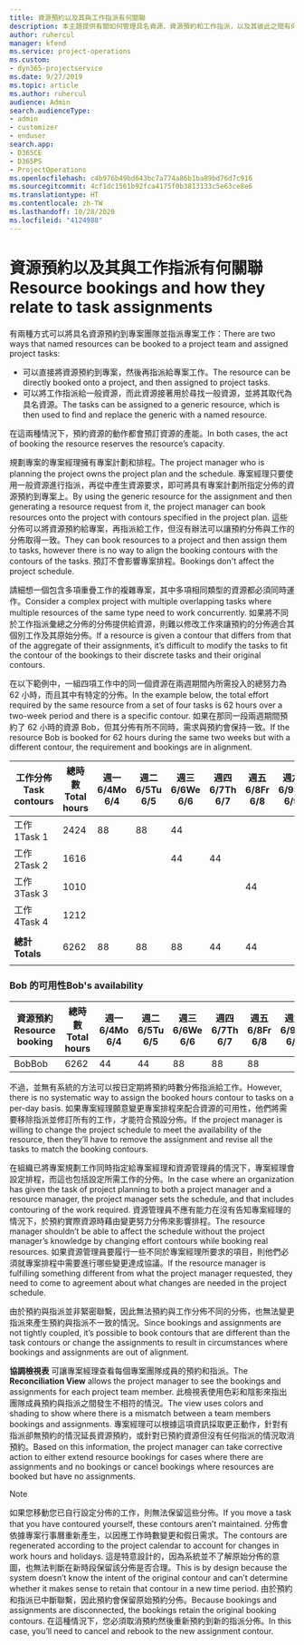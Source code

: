```yaml
---
title: 資源預約以及其與工作指派有何關聯
description: 本主題提供有關如何管理具名資源、資源預約和工作指派，以及其彼此之間有何關聯的資訊。
author: ruhercul
manager: kfend
ms.service: project-operations
ms.custom:
- dyn365-projectservice
ms.date: 9/27/2019
ms.topic: article
ms.author: ruhercul
audience: Admin
search.audienceType:
- admin
- customizer
- enduser
search.app:
- D365CE
- D365PS
- ProjectOperations
ms.openlocfilehash: c4b976b49bd643bc7a774a86b1ba89bd76d7c916
ms.sourcegitcommit: 4cf1dc1561b92fca4175f0b3813133c5e63ce8e6
ms.translationtype: HT
ms.contentlocale: zh-TW
ms.lasthandoff: 10/28/2020
ms.locfileid: "4124988"
---
```

# <a name="resource-bookings-and-how-they-relate-to-task-assignments"></a><span data-ttu-id="b2aff-103">資源預約以及其與工作指派有何關聯</span><span class="sxs-lookup"><span data-stu-id="b2aff-103">Resource bookings and how they relate to task assignments</span></span>


<span data-ttu-id="b2aff-104">有兩種方式可以將具名資源預約到專案團隊並指派專案工作：</span><span class="sxs-lookup"><span data-stu-id="b2aff-104">There are two ways that named resources can be booked to a project team and assigned project tasks:</span></span>

- <span data-ttu-id="b2aff-105">可以直接將資源預約到專案，然後再指派給專案工作。</span><span class="sxs-lookup"><span data-stu-id="b2aff-105">The resource can be directly booked onto a project, and then assigned to project tasks.</span></span>
- <span data-ttu-id="b2aff-106">可以將工作指派給一般資源，而此資源接著用於尋找一般資源，並將其取代為具名資源。</span><span class="sxs-lookup"><span data-stu-id="b2aff-106">The tasks can be assigned to a generic resource, which is then used to find and replace the generic with a named resource.</span></span> 

<span data-ttu-id="b2aff-107">在這兩種情況下，預約資源的動作都會預訂資源的產能。</span><span class="sxs-lookup"><span data-stu-id="b2aff-107">In both cases, the act of booking the resource reserves the resource’s capacity.</span></span>

<span data-ttu-id="b2aff-108">規劃專案的專案經理擁有專案計劃和排程。</span><span class="sxs-lookup"><span data-stu-id="b2aff-108">The project manager who is planning the project owns the project plan and the schedule.</span></span> <span data-ttu-id="b2aff-109">專案經理只要使用一般資源進行指派，再從中產生資源要求，即可將具有專案計劃所指定分佈的資源預約到專案上。</span><span class="sxs-lookup"><span data-stu-id="b2aff-109">By using the generic resource for the assignment and then generating a resource request from it, the project manager can book resources onto the project with contours specified in the project plan.</span></span> <span data-ttu-id="b2aff-110">這些分佈可以將資源預約給專案，再指派給工作，但沒有辦法可以讓預約分佈與工作的分佈取得一致。</span><span class="sxs-lookup"><span data-stu-id="b2aff-110">They can book resources to a project and then assign them to tasks, however there is no way to align the booking contours with the contours of the tasks.</span></span> <span data-ttu-id="b2aff-111">預訂不會影響專案排程。</span><span class="sxs-lookup"><span data-stu-id="b2aff-111">Bookings don't affect the project schedule.</span></span>

<span data-ttu-id="b2aff-112">請細想一個包含多項重疊工作的複雜專案，其中多項相同類型的資源都必須同時運作。</span><span class="sxs-lookup"><span data-stu-id="b2aff-112">Consider a complex project with multiple overlapping tasks where multiple resources of the same type need to work concurrently.</span></span> <span data-ttu-id="b2aff-113">如果將不同於工作指派彙總之分佈的分佈提供給資源，則難以修改工作來讓預約的分佈適合其個別工作及其原始分佈。</span><span class="sxs-lookup"><span data-stu-id="b2aff-113">If a resource is given a contour that differs from that of the aggregate of their assignments, it’s difficult to modify the tasks to fit the contour of the bookings to their discrete tasks and their original contours.</span></span>

<span data-ttu-id="b2aff-114">在以下範例中，一組四項工作中的同一個資源在兩週期間內所需投入的總努力為 62 小時，而且其中有特定的分佈。</span><span class="sxs-lookup"><span data-stu-id="b2aff-114">In the example below, the total effort required by the same resource from a set of four tasks is 62 hours over a two-week period and there is a specific contour.</span></span> <span data-ttu-id="b2aff-115">如果在那同一段兩週期間預約了 62 小時的資源 Bob，但其分佈有所不同時，需求與預約會保持一致。</span><span class="sxs-lookup"><span data-stu-id="b2aff-115">If the resource Bob is booked for 62 hours during the same two weeks but with a different contour, the requirement and bookings are in alignment.</span></span>

| <span data-ttu-id="b2aff-116">**工作分佈**</span><span class="sxs-lookup"><span data-stu-id="b2aff-116">**Task contours**</span></span>    | <span data-ttu-id="b2aff-117">**總時數**</span><span class="sxs-lookup"><span data-stu-id="b2aff-117">**Total hours**</span></span> | <span data-ttu-id="b2aff-118">週一 6/4</span><span class="sxs-lookup"><span data-stu-id="b2aff-118">Mo 6/4</span></span> | <span data-ttu-id="b2aff-119">週二 6/5</span><span class="sxs-lookup"><span data-stu-id="b2aff-119">Tu 6/5</span></span> | <span data-ttu-id="b2aff-120">週三 6/6</span><span class="sxs-lookup"><span data-stu-id="b2aff-120">We 6/6</span></span> | <span data-ttu-id="b2aff-121">週四 6/7</span><span class="sxs-lookup"><span data-stu-id="b2aff-121">Th 6/7</span></span> | <span data-ttu-id="b2aff-122">週五 6/8</span><span class="sxs-lookup"><span data-stu-id="b2aff-122">Fr 6/8</span></span> | <span data-ttu-id="b2aff-123">週六 6/9</span><span class="sxs-lookup"><span data-stu-id="b2aff-123">Sa 6/9</span></span> | <span data-ttu-id="b2aff-124">週日 6/10</span><span class="sxs-lookup"><span data-stu-id="b2aff-124">Su 6/10</span></span> | <span data-ttu-id="b2aff-125">週一 6/11</span><span class="sxs-lookup"><span data-stu-id="b2aff-125">Mo 6/11</span></span> | <span data-ttu-id="b2aff-126">週二 6/12</span><span class="sxs-lookup"><span data-stu-id="b2aff-126">Tu 6/12</span></span> | <span data-ttu-id="b2aff-127">週三 6/13</span><span class="sxs-lookup"><span data-stu-id="b2aff-127">We 6/13</span></span> | <span data-ttu-id="b2aff-128">週四 6/14</span><span class="sxs-lookup"><span data-stu-id="b2aff-128">Th 6/14</span></span> | <span data-ttu-id="b2aff-129">週五 6/15</span><span class="sxs-lookup"><span data-stu-id="b2aff-129">Fr 6/15</span></span> |
|----------------------|-----------------|--------|--------|--------|--------|--------|--------|---------|---------|---------|---------|---------|---------|
| <span data-ttu-id="b2aff-130">工作 1</span><span class="sxs-lookup"><span data-stu-id="b2aff-130">Task 1</span></span>               | <span data-ttu-id="b2aff-131">24</span><span class="sxs-lookup"><span data-stu-id="b2aff-131">24</span></span>              | <span data-ttu-id="b2aff-132">8</span><span class="sxs-lookup"><span data-stu-id="b2aff-132">8</span></span>      | <span data-ttu-id="b2aff-133">8</span><span class="sxs-lookup"><span data-stu-id="b2aff-133">8</span></span>      | <span data-ttu-id="b2aff-134">4</span><span class="sxs-lookup"><span data-stu-id="b2aff-134">4</span></span>      |        |        |        |         |         |         | <span data-ttu-id="b2aff-135">4</span><span class="sxs-lookup"><span data-stu-id="b2aff-135">4</span></span>       |         |         |
| <span data-ttu-id="b2aff-136">工作 2</span><span class="sxs-lookup"><span data-stu-id="b2aff-136">Task 2</span></span>               | <span data-ttu-id="b2aff-137">16</span><span class="sxs-lookup"><span data-stu-id="b2aff-137">16</span></span>              |        |        | <span data-ttu-id="b2aff-138">4</span><span class="sxs-lookup"><span data-stu-id="b2aff-138">4</span></span>      | <span data-ttu-id="b2aff-139">4</span><span class="sxs-lookup"><span data-stu-id="b2aff-139">4</span></span>      |        |        |         | <span data-ttu-id="b2aff-140">8</span><span class="sxs-lookup"><span data-stu-id="b2aff-140">8</span></span>       |         |         |         |         |
| <span data-ttu-id="b2aff-141">工作 3</span><span class="sxs-lookup"><span data-stu-id="b2aff-141">Task 3</span></span>               | <span data-ttu-id="b2aff-142">10</span><span class="sxs-lookup"><span data-stu-id="b2aff-142">10</span></span>              |        |        |        |        | <span data-ttu-id="b2aff-143">4</span><span class="sxs-lookup"><span data-stu-id="b2aff-143">4</span></span>      |        |         |         | <span data-ttu-id="b2aff-144">4</span><span class="sxs-lookup"><span data-stu-id="b2aff-144">4</span></span>       |         | <span data-ttu-id="b2aff-145">2</span><span class="sxs-lookup"><span data-stu-id="b2aff-145">2</span></span>       |         |
| <span data-ttu-id="b2aff-146">工作 4</span><span class="sxs-lookup"><span data-stu-id="b2aff-146">Task 4</span></span>               | <span data-ttu-id="b2aff-147">12</span><span class="sxs-lookup"><span data-stu-id="b2aff-147">12</span></span>              |        |        |        |        |        |        |         |         |         | <span data-ttu-id="b2aff-148">4</span><span class="sxs-lookup"><span data-stu-id="b2aff-148">4</span></span>       |         | <span data-ttu-id="b2aff-149">8</span><span class="sxs-lookup"><span data-stu-id="b2aff-149">8</span></span>       |
|                      |                 |        |        |        |        |        |        |         |         |         |         |         |         |
| <span data-ttu-id="b2aff-150">**總計**</span><span class="sxs-lookup"><span data-stu-id="b2aff-150">**Totals**</span></span>           | <span data-ttu-id="b2aff-151">62</span><span class="sxs-lookup"><span data-stu-id="b2aff-151">62</span></span>              | <span data-ttu-id="b2aff-152">8</span><span class="sxs-lookup"><span data-stu-id="b2aff-152">8</span></span>      | <span data-ttu-id="b2aff-153">8</span><span class="sxs-lookup"><span data-stu-id="b2aff-153">8</span></span>      | <span data-ttu-id="b2aff-154">8</span><span class="sxs-lookup"><span data-stu-id="b2aff-154">8</span></span>      | <span data-ttu-id="b2aff-155">4</span><span class="sxs-lookup"><span data-stu-id="b2aff-155">4</span></span>      | <span data-ttu-id="b2aff-156">4</span><span class="sxs-lookup"><span data-stu-id="b2aff-156">4</span></span>      |        |         | <span data-ttu-id="b2aff-157">8</span><span class="sxs-lookup"><span data-stu-id="b2aff-157">8</span></span>       | <span data-ttu-id="b2aff-158">4</span><span class="sxs-lookup"><span data-stu-id="b2aff-158">4</span></span>       | <span data-ttu-id="b2aff-159">8</span><span class="sxs-lookup"><span data-stu-id="b2aff-159">8</span></span>       | <span data-ttu-id="b2aff-160">2</span><span class="sxs-lookup"><span data-stu-id="b2aff-160">2</span></span>       | <span data-ttu-id="b2aff-161">8</span><span class="sxs-lookup"><span data-stu-id="b2aff-161">8</span></span>       |
|                      |                 |        |        |        |        |        |        |         |         |         |         |

### <a name="bobs-availability"></a><span data-ttu-id="b2aff-162">Bob 的可用性</span><span class="sxs-lookup"><span data-stu-id="b2aff-162">Bob's availability</span></span>
| <span data-ttu-id="b2aff-163">**資源預約**</span><span class="sxs-lookup"><span data-stu-id="b2aff-163">**Resource   booking**</span></span> | <span data-ttu-id="b2aff-164">**總時數**</span><span class="sxs-lookup"><span data-stu-id="b2aff-164">**Total hours**</span></span> | <span data-ttu-id="b2aff-165">週一 6/4</span><span class="sxs-lookup"><span data-stu-id="b2aff-165">Mo 6/4</span></span> | <span data-ttu-id="b2aff-166">週二 6/5</span><span class="sxs-lookup"><span data-stu-id="b2aff-166">Tu 6/5</span></span> | <span data-ttu-id="b2aff-167">週三 6/6</span><span class="sxs-lookup"><span data-stu-id="b2aff-167">We 6/6</span></span> | <span data-ttu-id="b2aff-168">週四 6/7</span><span class="sxs-lookup"><span data-stu-id="b2aff-168">Th 6/7</span></span> | <span data-ttu-id="b2aff-169">週五 6/8</span><span class="sxs-lookup"><span data-stu-id="b2aff-169">Fr 6/8</span></span> | <span data-ttu-id="b2aff-170">週六 6/9</span><span class="sxs-lookup"><span data-stu-id="b2aff-170">Sa 6/9</span></span> | <span data-ttu-id="b2aff-171">週日 6/10</span><span class="sxs-lookup"><span data-stu-id="b2aff-171">Su 6/10</span></span> | <span data-ttu-id="b2aff-172">週一 6/11</span><span class="sxs-lookup"><span data-stu-id="b2aff-172">Mo 6/11</span></span> | <span data-ttu-id="b2aff-173">週二 6/12</span><span class="sxs-lookup"><span data-stu-id="b2aff-173">Tu 6/12</span></span> | <span data-ttu-id="b2aff-174">週三 6/13</span><span class="sxs-lookup"><span data-stu-id="b2aff-174">We 6/13</span></span> | <span data-ttu-id="b2aff-175">週四 6/14</span><span class="sxs-lookup"><span data-stu-id="b2aff-175">Th 6/14</span></span> | <span data-ttu-id="b2aff-176">週五 6/15</span><span class="sxs-lookup"><span data-stu-id="b2aff-176">Fr 6/15</span></span> |
|------------------------|-----------------|--------|--------|--------|--------|--------|--------|---------|---------|---------|---------|---------|---------|
| <span data-ttu-id="b2aff-177">Bob</span><span class="sxs-lookup"><span data-stu-id="b2aff-177">Bob</span></span>                    | <span data-ttu-id="b2aff-178">62</span><span class="sxs-lookup"><span data-stu-id="b2aff-178">62</span></span>              | <span data-ttu-id="b2aff-179">4</span><span class="sxs-lookup"><span data-stu-id="b2aff-179">4</span></span>      | <span data-ttu-id="b2aff-180">4</span><span class="sxs-lookup"><span data-stu-id="b2aff-180">4</span></span>      | <span data-ttu-id="b2aff-181">8</span><span class="sxs-lookup"><span data-stu-id="b2aff-181">8</span></span>      | <span data-ttu-id="b2aff-182">8</span><span class="sxs-lookup"><span data-stu-id="b2aff-182">8</span></span>      | <span data-ttu-id="b2aff-183">8</span><span class="sxs-lookup"><span data-stu-id="b2aff-183">8</span></span>      |        |         | <span data-ttu-id="b2aff-184">4</span><span class="sxs-lookup"><span data-stu-id="b2aff-184">4</span></span>       | <span data-ttu-id="b2aff-185">4</span><span class="sxs-lookup"><span data-stu-id="b2aff-185">4</span></span>       | <span data-ttu-id="b2aff-186">8</span><span class="sxs-lookup"><span data-stu-id="b2aff-186">8</span></span>       | <span data-ttu-id="b2aff-187">8</span><span class="sxs-lookup"><span data-stu-id="b2aff-187">8</span></span>       | <span data-ttu-id="b2aff-188">6</span><span class="sxs-lookup"><span data-stu-id="b2aff-188">6</span></span>       |

<span data-ttu-id="b2aff-189">不過，並無有系統的方法可以按日定期將預約時數分佈指派給工作。</span><span class="sxs-lookup"><span data-stu-id="b2aff-189">However, there is no systematic way to assign the booked hours contour to tasks on a per-day basis.</span></span> <span data-ttu-id="b2aff-190">如果專案經理願意變更專案排程來配合資源的可用性，他們將需要移除指派並修訂所有的工作，才能符合預設分佈。</span><span class="sxs-lookup"><span data-stu-id="b2aff-190">If the project manager is willing to change the project schedule to meet the availability of the resource, then they’ll have to remove the assignment and revise all the tasks to match the booking contours.</span></span>

<span data-ttu-id="b2aff-191">在組織已將專案規劃工作同時指定給專案經理和資源管理員的情況下，專案經理會設定排程，而這也包括設定所需工作的分佈。</span><span class="sxs-lookup"><span data-stu-id="b2aff-191">In the case where an organization has given the task of project planning to both a project manager and a resource manager, the project manager sets the schedule, and that includes contouring of the work required.</span></span> <span data-ttu-id="b2aff-192">資源管理員不應有能力在沒有告知專案經理的情況下，於預約實際資源時藉由變更努力分佈來影響排程。</span><span class="sxs-lookup"><span data-stu-id="b2aff-192">The resource manager shouldn’t be able to affect the schedule without the project manager’s knowledge by changing effort contours while booking real resources.</span></span> <span data-ttu-id="b2aff-193">如果資源管理員要履行一些不同於專案經理所要求的項目，則他們必須就專案排程中需要進行哪些變更達成協議。</span><span class="sxs-lookup"><span data-stu-id="b2aff-193">If the resource manager is fulfilling something different from what the project manager requested, they need to come to agreement about what changes are needed in the project schedule.</span></span>

<span data-ttu-id="b2aff-194">由於預約與指派並非緊密聯繫，因此無法預約與工作分佈不同的分佈，也無法變更指派來產生預約與指派不一致的情況。</span><span class="sxs-lookup"><span data-stu-id="b2aff-194">Since bookings and assignments are not tightly coupled, it’s possible to book contours that are different than the task contours or change the assignments to result in circumstances where bookings and assignments are out of alignment.</span></span>

<span data-ttu-id="b2aff-195">**協調檢視表** 可讓專案經理查看每個專案團隊成員的預約和指派。</span><span class="sxs-lookup"><span data-stu-id="b2aff-195">The **Reconciliation View** allows the project manager to see the bookings and assignments for each project team member.</span></span> <span data-ttu-id="b2aff-196">此檢視表使用色彩和陰影來指出團隊成員預約與指派之間發生不相符的情況。</span><span class="sxs-lookup"><span data-stu-id="b2aff-196">The view uses colors and shading to show where there is a mismatch between a team members bookings and assignments.</span></span> <span data-ttu-id="b2aff-197">專案經理可以根據這項資訊採取更正動作，針對有指派卻無預約的情況延長資源預約，或針對已預約資源但沒有任何指派的情況取消預約。</span><span class="sxs-lookup"><span data-stu-id="b2aff-197">Based on this information, the project manager can take corrective action to either extend resource bookings for cases where there are assignments and no bookings or cancel bookings where resources are booked but have no assignments.</span></span>

> [!NOTE]
> <span data-ttu-id="b2aff-198">如果您移動您已自行設定分佈的工作，則無法保留這些分佈。</span><span class="sxs-lookup"><span data-stu-id="b2aff-198">If you move a task that you have contoured yourself, these contours aren’t maintained.</span></span> <span data-ttu-id="b2aff-199">分佈會依據專案行事曆重新產生，以因應工作時數變更和假日需求。</span><span class="sxs-lookup"><span data-stu-id="b2aff-199">The contours are regenerated according to the project calendar to account for changes in work hours and holidays.</span></span> <span data-ttu-id="b2aff-200">這是特意設計的，因為系統並不了解原始分佈的意圖，也無法判斷在新時段保留該分佈是否合理。</span><span class="sxs-lookup"><span data-stu-id="b2aff-200">This is by design because the system doesn’t know the intent of the original contour and can’t determine whether it makes sense to retain that contour in a new time period.</span></span> <span data-ttu-id="b2aff-201">由於預約和指派已中斷聯繫，因此預約會保留原始預約分佈。</span><span class="sxs-lookup"><span data-stu-id="b2aff-201">Because bookings and assignments are disconnected, the bookings retain the original booking contours.</span></span> <span data-ttu-id="b2aff-202">在這種情況下，您必須取消預約然後重新預約到新的指派分佈。</span><span class="sxs-lookup"><span data-stu-id="b2aff-202">In this case, you’ll need to cancel and rebook to the new assignment contour.</span></span>


